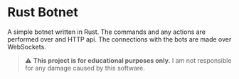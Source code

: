 # Rust Botnet

A simple botnet written in Rust.
The commands and any actions are performed over and HTTP api.
The connections with the bots are made over WebSockets.

> :warning: **This project is for educational purposes only.** I am not responsible for any damage caused by this software.
